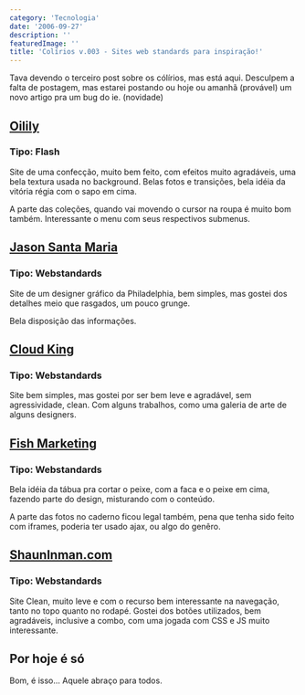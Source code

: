 ```yaml
---
category: 'Tecnologia'
date: '2006-09-27'
description: ''
featuredImage: ''
title: 'Colírios v.003 - Sites web standards para inspiração!'
---
```


Tava devendo o terceiro post sobre os cólírios, mas está aqui. Desculpem a falta de postagem, mas estarei postando ou hoje ou amanhã (provável) um novo artigo pra um bug do ie. (novidade)

## [Oilily](http://www.oilily-world.com/site.html 'Ver o site da Oilily')

### Tipo: Flash

Site de uma confecção, muito bem feito, com efeitos muito agradáveis, uma bela textura usada no background. Belas fotos e transições, bela idéia da vitória régia com o sapo em cima.

A parte das coleções, quando vai movendo o cursor na roupa é muito bom também. Interessante o menu com seus respectivos submenus.

## [Jason Santa Maria](http://www.jasonsantamaria.com/ 'Ver o site do Jason Santa Maria')

### Tipo: Webstandards

Site de um designer gráfico da Philadelphia, bem simples, mas gostei dos detalhes meio que rasgados, um pouco grunge.

Bela disposição das informações.

## [Cloud King](http://www.cloudking.com/ 'Ver o site do Cloud King')

### Tipo: Webstandards

Site bem simples, mas gostei por ser bem leve e agradável, sem agressividade, clean. Com alguns trabalhos, como uma galeria de arte de alguns designers.

## [Fish Marketing](http://www.fishmarketing.net/ 'Ver o site do Fish Marketing')

### Tipo: Webstandards

Bela idéia da tábua pra cortar o peixe, com a faca e o peixe em cima, fazendo parte do design, misturando com o conteúdo.

A parte das fotos no caderno ficou legal também, pena que tenha sido feito com iframes, poderia ter usado ajax, ou algo do genêro.

## [ShaunInman.com](http://www.shauninman.com/plete/ 'Ver o site do ShaunInman.com')

### Tipo: Webstandards

Site Clean, muito leve e com o recurso bem interessante na navegação, tanto no topo quanto no rodapé. Gostei dos botões utilizados, bem agradáveis, inclusive a combo, com uma jogada com CSS e JS muito interessante.

## Por hoje é só

Bom, é isso... Aquele abraço para todos.

